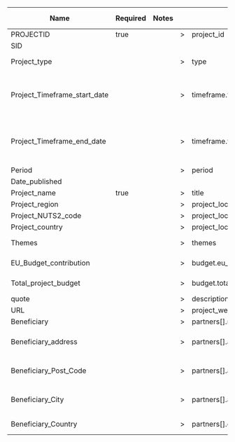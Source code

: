 | Name                         | Required | Notes |   | Name                             | Required | Notes | () | Default value | Additional logic                                      | Input                        | Output                                           |
|------------------------------|----------|-------|---|----------------------------------|----------|-------|----|---------------|-------------------------------------------------------|------------------------------|--------------------------------------------------|
| PROJECTID                    | true     |       | > | project_id                       | true     |       | () |               | =                                                     | '75'                         | '75'                                             |
| SID                          |          |       |   |                                  |          |       | () |               |                                                       |                              |                                                  |
| Project_type                 |          |       | > | type                             |          |       | () |               |                                                       | 'Agriculture; energy '       | ['agriculture','energy']                         |
| Project_Timeframe_start_date |          |       | > | timeframe.from                   |          |       | () |               | Formats date from DD/MM/YYYY to ISO 8601 date format. | '05/01/2018'                 | '2018-01-04T23:00:00.000Z'                       |
| Project_Timeframe_end_date   |          |       | > | timeframe.to                     |          |       | () |               | Formats date from DD/MM/YYYY to ISO 8601 date format. | '05/01/2018'                 | '2018-01-04T23:00:00.000Z'                       |
| Period                       |          |       | > | period                           |          |       | () |               | =                                                     |                              |                                                  |
| Date_published               |          |       |   |                                  |          |       | () |               |                                                       |                              |                                                  |
| Project_name                 | true     |       | > | title                            | true     |       | () |               | =                                                     |                              |                                                  |
| Project_region               |          |       | > | project_locations[].region       |          |       | () |               |                                                       |                              |                                                  |
| Project_NUTS2_code           |          |       | > | project_locations[].nuts2        |          |       | () |               |                                                       |                              |                                                  |
| Project_country              |          |       | > | project_locations[].country_code |          |       | () |               |                                                       |                              |                                                  |
| Themes                       |          |       | > | themes                           |          |       | () |               |                                                       | 'Agriculture; energy '       | ['agriculture','energy']                         |
| EU_Budget_contribution       |          |       | > | budget.eu_contrib                |          |       | () |               |                                                       | 'EUR 1 500 000'              | '1500000'                                        |
| Total_project_budget         |          |       | > | budget.total_cost                |          |       | () |               |                                                       | 'EUR 1 500 000'              | '1500000'                                        |
| quote                        |          |       | > | description                      |          |       | () |               | =                                                     |                              |                                                  |
| URL                          |          |       | > | project_website                  |          |       | () |               | =                                                     |                              |                                                  |
| Beneficiary                  |          |       | > | partners[].name                  |          |       | () |               | =                                                     |                              |                                                  |
| Beneficiary_address          |          |       | > | partners[].address               |          |       | () |               | concat                                                | '12 Rue Guillaume. J. Kroll' | '12 Rue Guillaume. J. Kroll, L-1882, Luxembourg' |
| Beneficiary_Post_Code        |          |       | > | partners[].address               |          |       | () |               | concat                                                | 'L-1882'                     | '12 Rue Guillaume. J. Kroll, L-1882, Luxembourg' |
| Beneficiary_City             |          |       | > | partners[].address               |          |       | () |               | concat                                                | 'Luxembourg'                 | '12 Rue Guillaume. J. Kroll, L-1882, Luxembourg' |
| Beneficiary_Country          |          |       | > | partners[].country               |          |       | () |               |                                                       | 'luxembourg; Belgium'        | ['luxembourg','belgium']                         |
